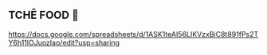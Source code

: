 <h2>TCHÊ FOOD 🛵</h2>

https://docs.google.com/spreadsheets/d/1ASK1teAI56LIKVzxBiC8t891fPs2TY6h11lOJuozIao/edit?usp=sharing
